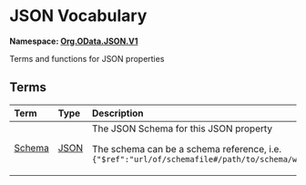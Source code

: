 # JSON Vocabulary
**Namespace: [Org.OData.JSON.V1](Org.OData.JSON.V1.xml)**

Terms and functions for JSON properties


## Terms

Term|Type|Description
:---|:---|:----------
[Schema](Org.OData.JSON.V1.xml#L66)|[JSON](Org.OData.Core.V1.md#JSON)|<a name="Schema"></a>The JSON Schema for this JSON property<p>The schema can be a schema reference, i.e. `{"$ref":"url/of/schemafile#/path/to/schema/within/schemafile"}`</p>
